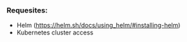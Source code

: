 ### Requesites:

- Helm (https://helm.sh/docs/using_helm/#installing-helm)
- Kubernetes cluster access